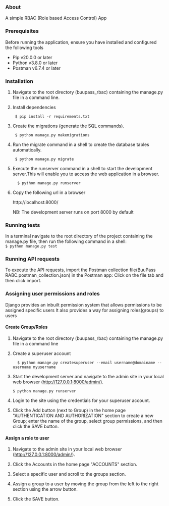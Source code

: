 ### About
A simple RBAC (Role based Access Control)  App 


### Prerequisites
Before running the application, ensure you have installed and configured
the following tools

- Pip v20.0.0 or later
- Python v3.8.0 or later
- Postman v6.7.4 or later


### Installation
1. Navigate to the root directory (buupass_rbac) containing the manage.py file in a command line.

2. Install dependencies

      ```
       $ pip install -r requirements.txt
      ```

3.  Create the migrations (generate the SQL commands).

      ```
       $ python manage.py makemigrations
      ```

 
4. Run the migrate command in a shell to create the database tables automatically.
      ```
       $ python manage.py migrate 
      ``` 
   
   
5. Execute the runserver command in a shell to start the development server.This will enable you to access
   the web application in a browser.

      ```
        $ python manage.py runserver
      ```
   
6. Copy the following url in a browser
   
   http://localhost:8000/
   
   NB: The development server runs on port 8000 by default  


### Running tests
In a terminal navigate to the root directory of the project containing the manage.py file, 
then run the following command in a shell:  
    ```
      $ python manage.py test
    ```

### Running API requests
To execute the API requests, import the Postman collection file(BuuPass RABC.postman_collection.json)
in the Postman app: Click on the file tab and then click import.

### Assigning user permissions and roles
Django provides an inbuilt permission system that allows permissions to be assigned specific users
It also provides a way for assigning roles(groups) to users

#### Create Group/Roles
1. Navigate to the root directory (buupass_rbac) containing the manage.py file in a command line

2. Create a superuser account
    ```
      $ python manage.py createsuperuser --email username@domainame --username myusername
    ```

3. Start the development server and navigate to the admin site in your local web browser (http://127.0.0.1:8000/admin/).

      ```
      $ python manage.py runserver
      ```
4. Login to the site using the credentials for your superuser account.

5. Click the Add button (next to Group) in the home page "AUTHENTICATION AND AUTHORIZATION" 
   section to create a new Group; enter the name of the group, select group permissions,
   and then click the SAVE button.

#### Assign a role to user
1. Navigate to the admin site in your local web browser (http://127.0.0.1:8000/admin/).

2. Click the Accounts in the home page "ACCOUNTS" 
   section.

3. Select a specific user and scroll to the groups section.

4. Assign a group to a user by moving the group from the left to the right section
   using the arrow button.

5. Click the SAVE button.
